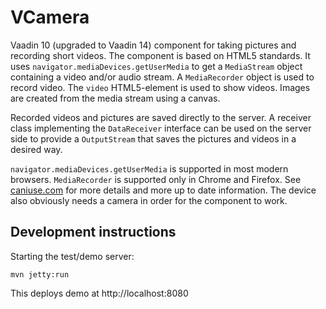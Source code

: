 # VCamera

Vaadin 10 (upgraded to Vaadin 14) component for taking pictures and recording short videos. The component is based on HTML5 standards. It uses `navigator.mediaDevices.getUserMedia` to get a `MediaStream` object containing a video and/or audio stream. A `MediaRecorder` object is used to record video. The `video` HTML5-element is used to show videos. Images are created from the media stream using a canvas. 

Recorded videos and pictures are saved directly to the server. A receiver class implementing the `DataReceiver` interface can be used on the server side to provide a `OutputStream` that saves the pictures and videos in a desired way. 

`navigator.mediaDevices.getUserMedia` is supported in most modern browsers. `MediaRecorder` is supported only in Chrome and Firefox. See [caniuse.com](https://caniuse.com) for more details and more up to date information.  The device also obviously needs a camera in order for the component to work.

## Development instructions

Starting the test/demo server:
```
mvn jetty:run
```

This deploys demo at http://localhost:8080


